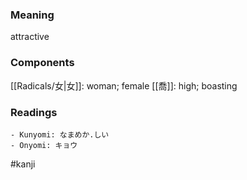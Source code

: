 ### Meaning

attractive

### Components

[[Radicals/女|女]]: woman; female [[喬]]: high; boasting

### Readings

```
- Kunyomi: なまめか.しい
- Onyomi: キョウ
```

#kanji